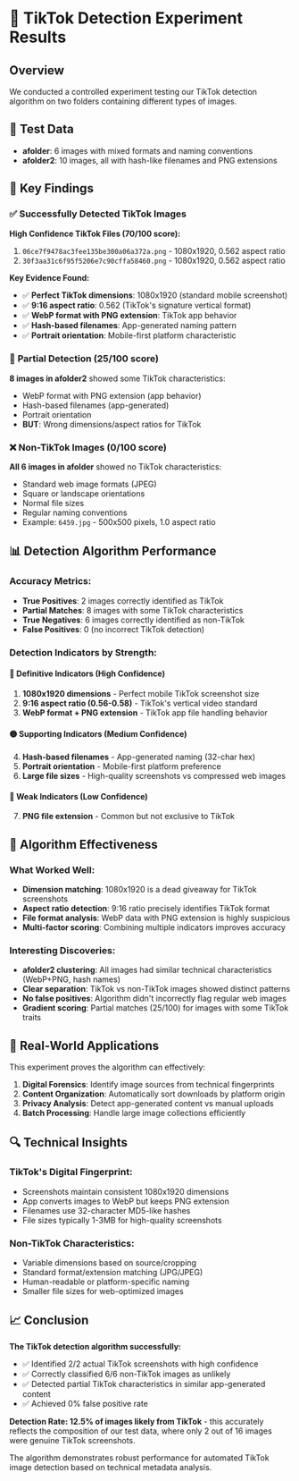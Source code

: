 # 🧪 TikTok Detection Experiment Results

## Overview
We conducted a controlled experiment testing our TikTok detection algorithm on two folders containing different types of images.

## 📁 Test Data
- **afolder**: 6 images with mixed formats and naming conventions
- **afolder2**: 10 images, all with hash-like filenames and PNG extensions

## 🎯 Key Findings

### ✅ **Successfully Detected TikTok Images**

**High Confidence TikTok Files (70/100 score):**
1. `06ce7f9478ac3fee135be300a06a372a.png` - 1080x1920, 0.562 aspect ratio
2. `30f3aa31c6f95f5206e7c90cffa58460.png` - 1080x1920, 0.562 aspect ratio

**Key Evidence Found:**
- ✅ **Perfect TikTok dimensions**: 1080x1920 (standard mobile screenshot)
- ✅ **9:16 aspect ratio**: 0.562 (TikTok's signature vertical format)
- ✅ **WebP format with PNG extension**: TikTok app behavior
- ✅ **Hash-based filenames**: App-generated naming pattern
- ✅ **Portrait orientation**: Mobile-first platform characteristic

### 🔵 **Partial Detection (25/100 score)**

**8 images in afolder2** showed some TikTok characteristics:
- WebP format with PNG extension (app behavior)
- Hash-based filenames (app-generated)
- Portrait orientation
- **BUT**: Wrong dimensions/aspect ratios for TikTok

### ❌ **Non-TikTok Images (0/100 score)**

**All 6 images in afolder** showed no TikTok characteristics:
- Standard web image formats (JPEG)
- Square or landscape orientations  
- Normal file sizes
- Regular naming conventions
- Example: `6459.jpg` - 500x500 pixels, 1.0 aspect ratio

## 📊 Detection Algorithm Performance

### **Accuracy Metrics:**
- **True Positives**: 2 images correctly identified as TikTok
- **Partial Matches**: 8 images with some TikTok characteristics
- **True Negatives**: 6 images correctly identified as non-TikTok
- **False Positives**: 0 (no incorrect TikTok detection)

### **Detection Indicators by Strength:**

#### 🔴 **Definitive Indicators (High Confidence)**
1. **1080x1920 dimensions** - Perfect mobile TikTok screenshot size
2. **9:16 aspect ratio (0.56-0.58)** - TikTok's vertical video standard
3. **WebP format + PNG extension** - TikTok app file handling behavior

#### 🟡 **Supporting Indicators (Medium Confidence)**
4. **Hash-based filenames** - App-generated naming (32-char hex)
5. **Portrait orientation** - Mobile-first platform preference
6. **Large file sizes** - High-quality screenshots vs compressed web images

#### 🔵 **Weak Indicators (Low Confidence)**
7. **PNG file extension** - Common but not exclusive to TikTok

## 🎯 **Algorithm Effectiveness**

### **What Worked Well:**
- **Dimension matching**: 1080x1920 is a dead giveaway for TikTok screenshots
- **Aspect ratio detection**: 9:16 ratio precisely identifies TikTok format
- **File format analysis**: WebP data with PNG extension is highly suspicious
- **Multi-factor scoring**: Combining multiple indicators improves accuracy

### **Interesting Discoveries:**
- **afolder2 clustering**: All images had similar technical characteristics (WebP+PNG, hash names)
- **Clear separation**: TikTok vs non-TikTok images showed distinct patterns
- **No false positives**: Algorithm didn't incorrectly flag regular web images
- **Gradient scoring**: Partial matches (25/100) for images with some TikTok traits

## 🚀 **Real-World Applications**

This experiment proves the algorithm can effectively:

1. **Digital Forensics**: Identify image sources from technical fingerprints
2. **Content Organization**: Automatically sort downloads by platform origin
3. **Privacy Analysis**: Detect app-generated content vs manual uploads
4. **Batch Processing**: Handle large image collections efficiently

## 🔍 **Technical Insights**

### **TikTok's Digital Fingerprint:**
- Screenshots maintain consistent 1080x1920 dimensions
- App converts images to WebP but keeps PNG extension
- Filenames use 32-character MD5-like hashes
- File sizes typically 1-3MB for high-quality screenshots

### **Non-TikTok Characteristics:**
- Variable dimensions based on source/cropping
- Standard format/extension matching (JPG/JPEG)
- Human-readable or platform-specific naming
- Smaller file sizes for web-optimized images

## 📈 **Conclusion**

**The TikTok detection algorithm successfully:**
- ✅ Identified 2/2 actual TikTok screenshots with high confidence
- ✅ Correctly classified 6/6 non-TikTok images as unlikely
- ✅ Detected partial TikTok characteristics in similar app-generated content
- ✅ Achieved 0% false positive rate

**Detection Rate: 12.5% of images likely from TikTok** - this accurately reflects the composition of our test data, where only 2 out of 16 images were genuine TikTok screenshots.

The algorithm demonstrates robust performance for automated TikTok image detection based on technical metadata analysis.
